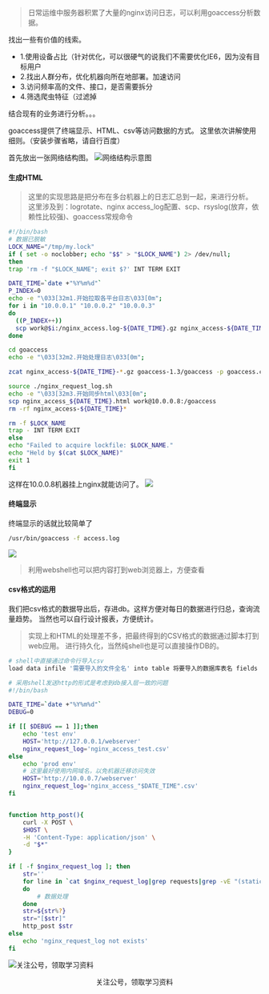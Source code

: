 > 日常运维中服务器积累了大量的nginx访问日志，可以利用goaccess分析数据。

找出一些有价值的线索。

* 1.使用设备占比（针对优化，可以很硬气的说我们不需要优化IE6，因为没有目标用户
* 2.找出人群分布，优化机器向所在地部署。加速访问
* 3.访问频率高的文件、接口，是否需要拆分
* 4.筛选爬虫特征（过滤掉

结合现有的业务进行分析。。。

goaccess提供了终端显示、HTML、csv等访问数据的方式。
这里依次讲解使用细则。（安装步骤省略，请自行百度）

首先放出一张网络结构图。
![网络结构示意图](https://imgconvert.csdnimg.cn/aHR0cDovL2Jsb2ctcmVzLnZtMzIxLmNvbS8xNTg2Mzk2ODI4MDQ1LmpwZw?x-oss-process=image/format,png)
#### 生成HTML

>这里的实现思路是把分布在多台机器上的日志汇总到一起，来进行分析。
>这里涉及到：logrotate、nginx access_log配置、scp、rsyslog(放弃，依赖性比较强)、goaccess常规命令

```bash
#!/bin/bash
# 数据已脱敏
LOCK_NAME="/tmp/my.lock"
if ( set -o noclobber; echo "$$" > "$LOCK_NAME") 2> /dev/null;
then
trap 'rm -f "$LOCK_NAME"; exit $?' INT TERM EXIT

DATE_TIME=`date +"%Y%m%d"`
P_INDEX=0
echo -e "\033[32m1.开始拉取各平台日志\033[0m";
for i in "10.0.0.1" "10.0.0.2" "10.0.0.3"
do
  ((P_INDEX++))
  scp work@$i:/nginx_access.log-${DATE_TIME}.gz nginx_access-${DATE_TIME}-$P_INDEX.gz
done

cd goaccess
echo -e "\033[32m2.开始处理日志\033[0m";

zcat nginx_access-${DATE_TIME}-*.gz goaccess-1.3/goaccess -p goaccess.conf -o ./nginx_access_${DATE_TIME}.html -

source ./nginx_request_log.sh
echo -e "\033[32m3.开始同步html\033[0m";
scp nginx_access_${DATE_TIME}.html work@10.0.0.8:/goaccess
rm -rf nginx_access-${DATE_TIME}*

rm -f $LOCK_NAME
trap - INT TERM EXIT
else
echo "Failed to acquire lockfile: $LOCK_NAME."
echo "Held by $(cat $LOCK_NAME)"
exit 1
fi
```

这样在10.0.0.8机器挂上nginx就能访问了。
![](https://imgconvert.csdnimg.cn/aHR0cDovL2Jsb2ctcmVzLnZtMzIxLmNvbS8xNTg2Mzk3NDQwNTE4LmpwZw?x-oss-process=image/format,png)
#### 终端显示
终端显示的话就比较简单了

```bash
/usr/bin/goaccess -f access.log
```
![](https://imgconvert.csdnimg.cn/aHR0cDovL2Jsb2ctcmVzLnZtMzIxLmNvbS8xNTg2Mzk3NzY4MjYzLmpwZw?x-oss-process=image/format,png)
>利用webshell也可以把内容打到web浏览器上，方便查看

#### csv格式的运用
我们把csv格式的数据导出后，存进db。这样方便对每日的数据进行归总，查询流量趋势。
当然也可以自行设计报表，方便统计。

> 实现上和HTML的处理差不多，把最终得到的CSV格式的数据通过脚本打到web应用。
> 进行持久化，当然纯shell也是可以直接操作DB的。

```bash
# shell中直接通过命令行导入csv
load data infile '需要导入的文件全名' into table 将要导入的数据库表名 fields terminated by '列的分隔符' optionally enclosed by '"' escaped by '"' lines terminated by '回车换行符';
```

```bash
# 采用shell发送http的形式是考虑到db接入层一致的问题
#!/bin/bash

DATE_TIME=`date +"%Y%m%d"`
DEBUG=0

if [[ $DEBUG == 1 ]];then
    echo 'test env'
    HOST='http://127.0.0.1/webserver'
    nginx_request_log='nginx_access_test.csv'
else
    echo 'prod env'
    # 这里最好使用内网域名，以免机器迁移访问失效
    HOST='http://10.0.0.7/webserver'
    nginx_request_log='nginx_access_"$DATE_TIME".csv'
fi


function http_post(){
    curl -X POST \
    $HOST \
    -H 'Content-Type: application/json' \
    -d "$*"
}

if [ -f $nginx_request_log ]; then
    str=''
    for line in `cat $nginx_request_log|grep requests|grep -vE "(static_requests|general)"|awk -F '","' '{OFS=",";print $1,$2,$3,$4,$5}'`
    do
        # 数据处理
    done
    str=${str%?}
    str="[$str]"
    http_post $str
else
    echo 'nginx_request_log not exists'
fi
```

![关注公号，领取学习资料](https://imgconvert.csdnimg.cn/aHR0cDovL2Jsb2ctcmVzLnZtMzIxLmNvbS8yMDE5MTExMDEwMDk0OTI0Ni5qcGc?x-oss-process=image/format,png#pic_center)
<center>关注公号，领取学习资料</center>